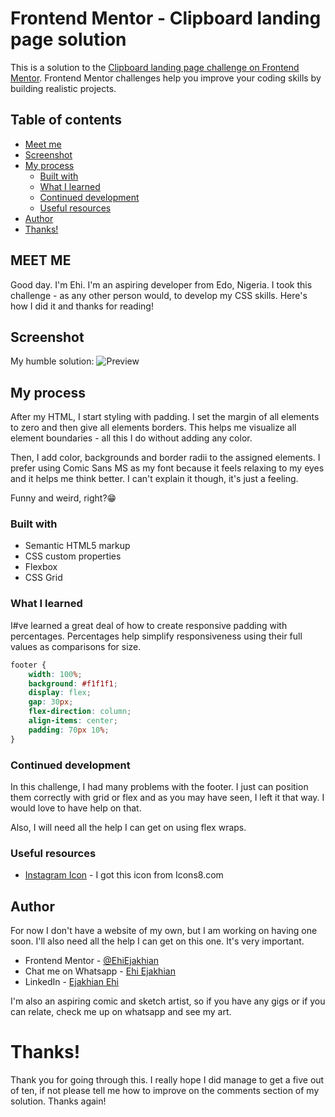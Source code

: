 # Frontend Mentor - Clipboard landing page solution

This is a solution to the [Clipboard landing page challenge on Frontend Mentor](https://www.frontendmentor.io/challenges/clipboard-landing-page-5cc9bccd6c4c91111378ecb9). Frontend Mentor challenges help you improve your coding skills by building realistic projects. 

## Table of contents

- [Meet me](#meet-me)
- [Screenshot](#screenshot)
- [My process](#my-process)
  - [Built with](#built-with)
  - [What I learned](#what-i-learned)
  - [Continued development](#continued-development)
  - [Useful resources](#useful-resources)
- [Author](#author)
- [Thanks!](#thanks!)


## MEET ME
Good day. I'm Ehi. I'm an aspiring developer from Edo, Nigeria. I took this challenge - as any other person would, to develop my CSS skills. Here's how I did it and thanks for reading!
## Screenshot
My humble solution:
![Preview](desktopScreenshot.png)


## My process
After my HTML, I start styling with padding. I set the margin of all elements to zero and then give all elements borders. This helps me visualize all element boundaries - all this I do without adding any color.

Then, I add color, backgrounds and border radii to the assigned elements. I prefer using Comic Sans MS as my font because it feels relaxing to my eyes and it helps me think better. I can't explain it though, it's just a feeling.

Funny and weird, right?😁

### Built with

- Semantic HTML5 markup
- CSS custom properties
- Flexbox
- CSS Grid

### What I learned
I#ve learned a great deal of how to create responsive padding with percentages. Percentages help simplify responsiveness using their full values as comparisons for size.

```css
footer {
    width: 100%;
    background: #f1f1f1;
    display: flex;
    gap: 30px;
    flex-direction: column;
    align-items: center;
    padding: 70px 10%;
}
```

### Continued development

In this challenge, I had many problems with the footer. I just can position them correctly with grid or flex and as you may have seen, I left it that way. I would love to have help on that.

Also, I will need all the help I can get on using flex wraps.

### Useful resources

- [Instagram Icon](https://icons8.com/icons/set/instagram) - I got this icon from Icons8.com

## Author
For now I don't have a website of my own, but I am working on having one soon. I'll also need all the help I can get on this one. It's very important.
- Frontend Mentor - [@EhiEjakhian](https://www.frontendmentor.io/profile/EhiEjakhian)
- Chat me on Whatsapp - [Ehi Ejakhian](https://wa.me/+2348142340182?text=Hello%20Ehi%20.%20I%20checked%20your%20Clipboard%20Landing%20Page%20solution)
- LinkedIn - [Ejakhian Ehi](https://ng.linkedin.com/in/ehi-ejakhian-2302a7318)


I'm also an aspiring comic and sketch artist, so if you have any gigs or if you can relate, check me up on whatsapp and see my art.

# Thanks!
Thank you for going through this. I really hope I did manage to get a five out of ten, if not please tell me how to improve on the comments section of my solution. Thanks again!